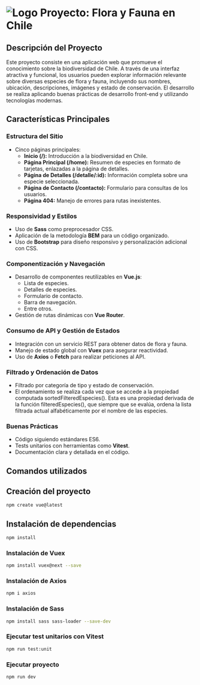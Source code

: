 # ![Logo](/public/FF.png) Proyecto: Flora y Fauna en Chile

## Descripción del Proyecto
Este proyecto consiste en una aplicación web que promueve el conocimiento sobre la biodiversidad de Chile. A través de una interfaz atractiva y funcional, los usuarios pueden explorar información relevante sobre diversas especies de flora y fauna, incluyendo sus nombres, ubicación, descripciones, imágenes y estado de conservación. El desarrollo se realiza aplicando buenas prácticas de desarrollo front-end y utilizando tecnologías modernas.

## Características Principales
### Estructura del Sitio
- Cinco páginas principales:
  - **Inicio (/):** Introducción a la biodiversidad en Chile.
  - **Página Principal (/home):** Resumen de especies en formato de tarjetas, enlazadas a la página de detalles.
  - **Página de Detalles (/detalle/:id):** Información completa sobre una especie seleccionada.
  - **Página de Contacto (/contacto):** Formulario para consultas de los usuarios.
  - **Página 404:** Manejo de errores para rutas inexistentes.

### Responsividad y Estilos
- Uso de **Sass** como preprocesador CSS.
- Aplicación de la metodología **BEM** para un código organizado.
- Uso de **Bootstrap** para diseño responsivo y personalización adicional con CSS.

### Componentización y Navegación
- Desarrollo de componentes reutilizables en **Vue.js**:
  - Lista de especies.
  - Detalles de especies.
  - Formulario de contacto.
  - Barra de navegación.
  - Entre otros.
- Gestión de rutas dinámicas con **Vue Router**.

### Consumo de API y Gestión de Estados
- Integración con un servicio REST para obtener datos de flora y fauna.
- Manejo de estado global con **Vuex** para asegurar reactividad.
- Uso de **Axios** o **Fetch** para realizar peticiones al API.

### Filtrado y Ordenación de Datos
- Filtrado por categoría de tipo y estado de conservación.
- El ordenamiento se realiza cada vez que se accede a la propiedad computada sortedFilteredEspecies(). Esta es una propiedad derivada de la función filteredEspecies(), que siempre que se evalúa, ordena la lista filtrada actual alfabéticamente por el nombre de las especies.

### Buenas Prácticas
- Código siguiendo estándares ES6.
- Tests unitarios con herramientas como **Vitest**.
- Documentación clara y detallada en el código.

## Comandos utilizados

## Creación del proyecto

```sh
npm create vue@latest
```

## Instalación de dependencias

```sh
npm install
```

### Instalación de Vuex

```sh
npm install vuex@next --save
```

### Instalación de Axios

```sh
npm i axios
```

### Instalación de Sass

```sh
npm install sass sass-loader --save-dev
```


### Ejecutar test unitarios con Vitest

```sh
npm run test:unit
```

### Ejecutar proyecto

```sh
npm run dev
```

